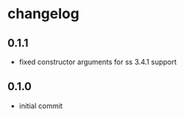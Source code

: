 # changelog

## 0.1.1
 - fixed constructor arguments for ss 3.4.1 support

## 0.1.0
 - initial commit